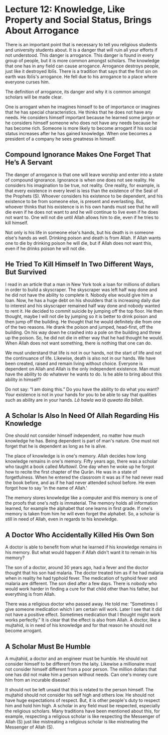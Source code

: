 Lecture 12: Knowledge, Like Property and Social Status, Brings About Arrogance
==============================================================================

There is an important point that is necessary to tell you religious
students and university students about. It is a danger that will ruin
all your efforts if not understood. This danger is arrogance. This
danger is found in every group of people, but it is more common amongst
scholars. The knowledge that one has in any field can cause arrogance.
Arrogance destroys people, just like it destroyed Iblīs. There is a
tradition that says that the first sin on earth was Iblīs's arrogance.
He fell due to his arrogance to a place where everyone curses him.

The definition of arrogance, its danger and why it is common amongst
scholars will be made clear.

One is arrogant when he imagines himself to be of importance or imagines
that he has special characteristics. He thinks that he does not have any
needs. He considers himself important because he learned some jargon or
he considers himself someone who does not have any needs because he has
become rich. Someone is more likely to become arrogant if his social
status increases after he has gained knowledge. When one becomes a
president of a company he sees greatness in himself.

Compound Ignorance Makes One Forget That He’s A Servant
-------------------------------------------------------

The danger of arrogance is that one will leave worship and enter into a
state of compound ignorance. Ignorance is when one does not see reality.
He considers his imagination to be true, not reality. One reality, for
example, is that every existence in every level is less than the
existence of the Seal of the Prophets (S). Whoever considers his
existence to be dependent, and his existence to be from someone else, is
present and everlasting. But, whoever thinks that his existence is in
his own hands must see that he will die even if he does not want to and
he will continue to live even if he does not want to. One will not die
until Allah allows him to die, even if he tries to kill himself.

Not only is his life in someone else's hands, but his death is in
someone else's hands as well. Drinking poison and death is from Allah.
If Allah wants one to die by drinking poison he will die, but if Allah
does not want this, even if he drinks poison he will not die.

He Tried To Kill Himself In Two Different Ways, But Survived
------------------------------------------------------------

I read in an article that a man in New York took a loan for millions of
dollars in order to build a skyscraper. The skyscraper was left half way
done and he did not have the ability to complete it. Nobody else would
give him a loan. Now, he has a huge debt on his shoulders that is
increasing daily due to interest and his skyscraper remained half way
done and nobody wanted to rent it. He decided to commit suicide by
jumping off the top floor. He then thought, maybe I will not die by
jumping so it is better to drink poison and then jump off the building.
He thought that he would definitely die from one of the two reasons. He
drank the poison and jumped, head-first, off the building. On his way
down he crashed into a pole on the building and threw up the poison. So,
he did not die in either way that he had thought he would. When Allah
does not want something, there is nothing that one can do.

We must understand that life is not in our hands, not the start of life
and not the continuance of life. Likewise, death is also not in our
hands. We have been created, raised and remain living without choice.
Everyone is dependent on Allah and Allah is the only independent
existence. Man must have the ability to do whatever he wants to do. Is
he able to bring about this ability in himself?

Do not say: “I am doing this.” Do you have the ability to do what you
want? Your existence is not in your hands for you to be able to say that
qualities such as ability are in your hands. *Lā hawla wa lā quwata illa
billah*.

A Scholar Is Also In Need Of Allah Regarding His Knowledge
----------------------------------------------------------

One should not consider himself independent, no matter how much
knowledge he has. Being dependent is part of man's nature. One must not
forget that he is dependent as long as he is alive.

The place of knowledge is in one's memory. Allah decides how long
knowledge remains in one's memory. Fifty years ago, there was a scholar
who taught a book called *Muttawil*. One day when he woke up he forgot
how to recite the first chapter of the Qurān. He was in a state of
forgetfulness. When he entered the classroom it was as if he had never
read the book before, and as if he had never attended school before. He
even forgot how to say 'in the name of Allah.'

The memory stores knowledge like a computer and this memory is one of
the proofs that one's *nafs* is immaterial. The memory holds all
information learned, for example the alphabet that one learns in first
grade. If one's memory is taken from him he will even forget the
alphabet. So, a scholar is still in need of Allah, even in regards to
his knowledge.

A Doctor Who Accidentally Killed His Own Son
--------------------------------------------

A doctor is able to benefit from what he learned if his knowledge
remains in his memory. But what would happen if Allah didn't want it to
remain in his memory?

The son of a doctor, around 30 years ago, had a fever and the doctor
thought that his son had malaria. The doctor treated him as if he had
malaria when in reality he had typhoid fever. The medication of typhoid
fever and malaria are different. The son died after a few days. There is
nobody who would work harder in finding a cure for that child other than
his father, but everything is from Allah.

There was a religious doctor who passed away. He told me: “Sometimes I
give someone medication which I am certain will work. Later I see that
it did not have a positive effect. Sometimes medication that I thought
might work works perfectly.” It is clear that the effect is also from
Allah. A doctor, like a mujtahid, is in need of his knowledge and for
that reason he should not become arrogant.

A Scholar Must Be Humble
------------------------

A mujtahid, a doctor and an engineer must be humble. He should not
consider himself to be different from the laity. Likewise a millionaire
must not consider himself different from a poor person. The million
dollars that one has did not make him a person without needs. Can one's
money cure him from an incurable disease?

It should not be left unsaid that this is related to the person himself.
The mujtahid should not consider his self high and others low. He should
not have huge expectations of respect. But, it is other people's duty to
respect him and hold him high. A scholar in any field must be respected,
especially the religious scholars. Many traditions have been mentioned
about this, for example, respecting a religious scholar is like
respecting the Messenger of Allah (S) just like mistreating a religious
scholar is like mistreating the Messenger of Allah (S).


